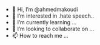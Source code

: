 - 👋 Hi, I’m @ahmedmakoudi
- 👀 I’m interested in .hate speech..
- 🌱 I’m currently learning ...
- 💞️ I’m looking to collaborate on ...
- 📫 How to reach me ...

<!---
ahmedmakoudi/ahmedmakoudi is a ✨ special ✨ repository because its `README.md` (this file) appears on your GitHub profile.
You can click the Preview link to take a look at your changes.
--->
